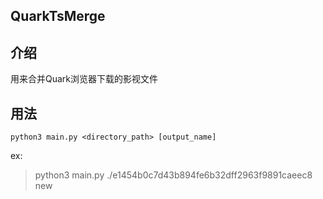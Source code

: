 QuarkTsMerge
--

介绍
--
用来合并Quark浏览器下载的影视文件

用法
--

```shell
python3 main.py <directory_path> [output_name]
```
ex:
> python3 main.py ./e1454b0c7d43b894fe6b32dff2963f9891caeec8 new